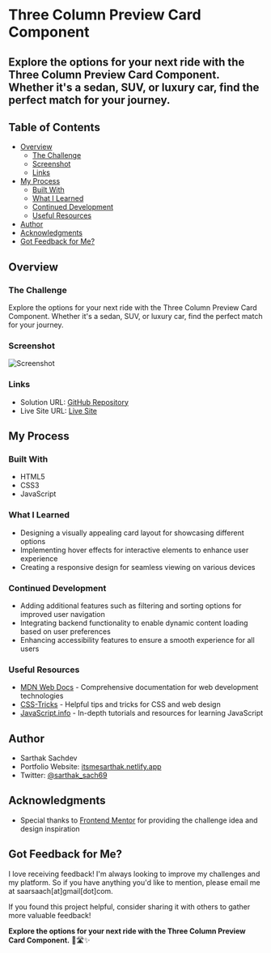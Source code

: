 # Three Column Preview Card Component

## Explore the options for your next ride with the Three Column Preview Card Component. Whether it's a sedan, SUV, or luxury car, find the perfect match for your journey.

## Table of Contents

- [Overview](#overview)
  - [The Challenge](#the-challenge)
  - [Screenshot](#screenshot)
  - [Links](#links)
- [My Process](#my-process)
  - [Built With](#built-with)
  - [What I Learned](#what-i-learned)
  - [Continued Development](#continued-development)
  - [Useful Resources](#useful-resources)
- [Author](#author)
- [Acknowledgments](#acknowledgments)
- [Got Feedback for Me?](#got-feedback-for-me)

## Overview

### The Challenge

Explore the options for your next ride with the Three Column Preview Card Component. Whether it's a sedan, SUV, or luxury car, find the perfect match for your journey.

### Screenshot

![Screenshot](./screenshot.jpg)

### Links

- Solution URL: [GitHub Repository](https://github.com/SartHak-0-Sach/Three-column-preview-card_frontend)
- Live Site URL: [Live Site](https://three-column-card-frontend.netlify.app/)

## My Process

### Built With

- HTML5
- CSS3
- JavaScript

### What I Learned

- Designing a visually appealing card layout for showcasing different options
- Implementing hover effects for interactive elements to enhance user experience
- Creating a responsive design for seamless viewing on various devices

### Continued Development

- Adding additional features such as filtering and sorting options for improved user navigation
- Integrating backend functionality to enable dynamic content loading based on user preferences
- Enhancing accessibility features to ensure a smooth experience for all users

### Useful Resources

- [MDN Web Docs](https://developer.mozilla.org/) - Comprehensive documentation for web development technologies
- [CSS-Tricks](https://css-tricks.com/) - Helpful tips and tricks for CSS and web design
- [JavaScript.info](https://javascript.info/) - In-depth tutorials and resources for learning JavaScript

## Author

- Sarthak Sachdev
- Portfolio Website: [itsmesarthak.netlify.app](https://itsmesarthak.netlify.app/)
- Twitter: [@sarthak_sach69](https://twitter.com/sarthak_sach69)

## Acknowledgments

- Special thanks to [Frontend Mentor](https://www.frontendmentor.io/) for providing the challenge idea and design inspiration

## Got Feedback for Me?

I love receiving feedback! I'm always looking to improve my challenges and my platform. So if you have anything you'd like to mention, please email me at saarsaach[at]gmail[dot]com.

If you found this project helpful, consider sharing it with others to gather more valuable feedback!

**Explore the options for your next ride with the Three Column Preview Card Component.** 🚗🛣️✨

